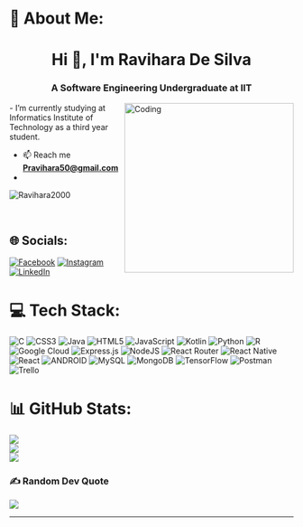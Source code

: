 

# 💫 About Me:
<h1 align="center">Hi 👋, I'm Ravihara De Silva</h1>
<h3 align="center">A Software Engineering Undergraduate at IIT</h3>
<img align="right" alt="Coding" width="300" src="https://i.pinimg.com/originals/0e/be/05/0ebe05c2fb0e765f08b9c08096c30e54.jpg">
-  I’m currently studying at Informatics Institute of Technology as a third year student.


- 📫 Reach me **Pravihara50@gmail.com**
- 


<p align="left"> <img src="https://komarev.com/ghpvc/?username=Ravihara2000&label=Profile%20views&color=0e75b6&style=flat" alt="Ravihara2000" /> </p>

<br/>


## 🌐 Socials:
[![Facebook](https://img.shields.io/badge/Facebook-%231877F2.svg?logo=Facebook&logoColor=white)](https://facebook.com/cRZyRavihara) [![Instagram](https://img.shields.io/badge/Instagram-%23E4405F.svg?logo=Instagram&logoColor=white)](https://instagram.com/ravihara__/) [![LinkedIn](https://img.shields.io/badge/LinkedIn-%230077B5.svg?logo=linkedin&logoColor=white)](https://linkedin.com/in/ravihara-de-silva-5154b9231/) 

# 💻 Tech Stack:
![C](https://img.shields.io/badge/c-%2300599C.svg?style=for-the-badge&logo=c&logoColor=white) ![CSS3](https://img.shields.io/badge/css3-%231572B6.svg?style=for-the-badge&logo=css3&logoColor=white) ![Java](https://img.shields.io/badge/java-%23ED8B00.svg?style=for-the-badge&logo=java&logoColor=white) ![HTML5](https://img.shields.io/badge/html5-%23E34F26.svg?style=for-the-badge&logo=html5&logoColor=white) ![JavaScript](https://img.shields.io/badge/javascript-%23323330.svg?style=for-the-badge&logo=javascript&logoColor=%23F7DF1E) ![Kotlin](https://img.shields.io/badge/kotlin-%230095D5.svg?style=for-the-badge&logo=kotlin&logoColor=white) ![Python](https://img.shields.io/badge/python-3670A0?style=for-the-badge&logo=python&logoColor=ffdd54) ![R](https://img.shields.io/badge/r-%23276DC3.svg?style=for-the-badge&logo=r&logoColor=white) ![Google Cloud](https://img.shields.io/badge/Google%20Cloud-%234285F4.svg?style=for-the-badge&logo=google-cloud&logoColor=white) ![Express.js](https://img.shields.io/badge/express.js-%23404d59.svg?style=for-the-badge&logo=express&logoColor=%2361DAFB) ![NodeJS](https://img.shields.io/badge/node.js-6DA55F?style=for-the-badge&logo=node.js&logoColor=white) ![React Router](https://img.shields.io/badge/React_Router-CA4245?style=for-the-badge&logo=react-router&logoColor=white) ![React Native](https://img.shields.io/badge/react_native-%2320232a.svg?style=for-the-badge&logo=react&logoColor=%2361DAFB) ![React](https://img.shields.io/badge/react-%2320232a.svg?style=for-the-badge&logo=react&logoColor=%2361DAFB) ![ANDROID](https://img.shields.io/badge/android-%2320232a.svg?style=for-the-badge&logo=android&logoColor=%a4c639) ![MySQL](https://img.shields.io/badge/mysql-%2300f.svg?style=for-the-badge&logo=mysql&logoColor=white) ![MongoDB](https://img.shields.io/badge/MongoDB-%234ea94b.svg?style=for-the-badge&logo=mongodb&logoColor=white) ![TensorFlow](https://img.shields.io/badge/TensorFlow-%23FF6F00.svg?style=for-the-badge&logo=TensorFlow&logoColor=white) ![Postman](https://img.shields.io/badge/Postman-FF6C37?style=for-the-badge&logo=postman&logoColor=white) ![Trello](https://img.shields.io/badge/Trello-%23026AA7.svg?style=for-the-badge&logo=Trello&logoColor=white)
# 📊 GitHub Stats:
![](https://github-readme-stats.vercel.app/api?username=Ravihara2000&theme=nightowl&hide_border=false&include_all_commits=false&count_private=false)<br/>
![](https://github-readme-streak-stats.herokuapp.com/?user=Ravihara2000&theme=nightowl&hide_border=false)<br/>
![](https://github-readme-stats.vercel.app/api/top-langs/?username=Ravihara2000&theme=nightowl&hide_border=false&include_all_commits=false&count_private=false&layout=compact)

### ✍️ Random Dev Quote
![](https://quotes-github-readme.vercel.app/api?type=horizontal&theme=radical)

---


<!-- Proudly created with GPRM ( https://gprm.itsvg.in ) -->

